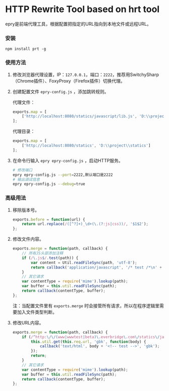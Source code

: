 HTTP Rewrite Tool based on hrt tool
=================================================

epry是前端代理工具，根据配置把指定的URL指向到本地文件或远程URL。

### 安装

```
npm install prt -g
```

### 使用方法

1. 修改浏览器代理设置，IP：`127.0.0.1`，端口：`2222`，推荐用SwitchySharp（Chrome插件）、FoxyProxy（Firefox插件）切换代理。

2. 创建配置文件 `epry-config.js` ，添加跳转规则。

	代理文件：
	```js
	exports.map = [
		['http://localhost:8080/statics/javascript/lib.js', 'D:\\project\\statics\\javascript\\lib.js']
	];
	```

	代理目录：
	```js
	exports.map = [
		['http://localhost:8080/statics', 'D:\\project\\statics']
	];
	```

3. 在命令行输入 `epry epry-config.js` ，启动HTTP服务。

	```bash
	# 修改端口
	epry epry-config.js --port=2222,默认端口是2222
	# 输出调试信息
	epry epry-config.js --debug=true
	```

### 高级用法

1. 移除版本号。
	```js
	exports.before = function(url) {
		return url.replace(/([^?]+)_\d+(\.(?:js|css))/, '$1$2');
	};
	```

2. 修改文件内容。
	```js
	exports.merge = function(path, callback) {
		// 所有JS头部添加注释
		if (/\.js$/.test(path)) {
			var content = Util.readFileSync(path, 'utf-8');
			return callback('application/javascript', '/* test /*\n' + content);
		}
		// 其它请求
		var contentType = require('mime').lookup(path);
		var buffer = this.util.readFileSync(path);
		return callback(contentType, buffer);
	};
	```
	注：当配置文件里有 `exports.merge` 时会接管所有请求，所以在程序逻辑里需要加入文件类型判断。

3. 修改URL内容。
	```js
	exports.merge = function(path, callback) {
		if (/^http:\/\/(www|wwwtest|beta)\.everbridge\.com\/statics\/javascripts\//.test(this.req.url)) {
			this.util.get(this.req.url, 'gbk', function(body) {
				callback('text/html', body + '<!-- test -->', 'gbk');
			});
			return;
		}
		// 其它请求
		var contentType = require('mime').lookup(path);
		var buffer = this.util.readFileSync(path);
		return callback(contentType, buffer);
	};
	```